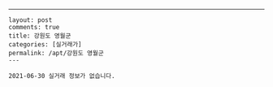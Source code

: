 ---
    layout: post
    comments: true
    title: 강원도 영월군
    categories: [실거래가]
    permalink: /apt/강원도 영월군
    ---

    2021-06-30 실거래 정보가 없습니다.

    